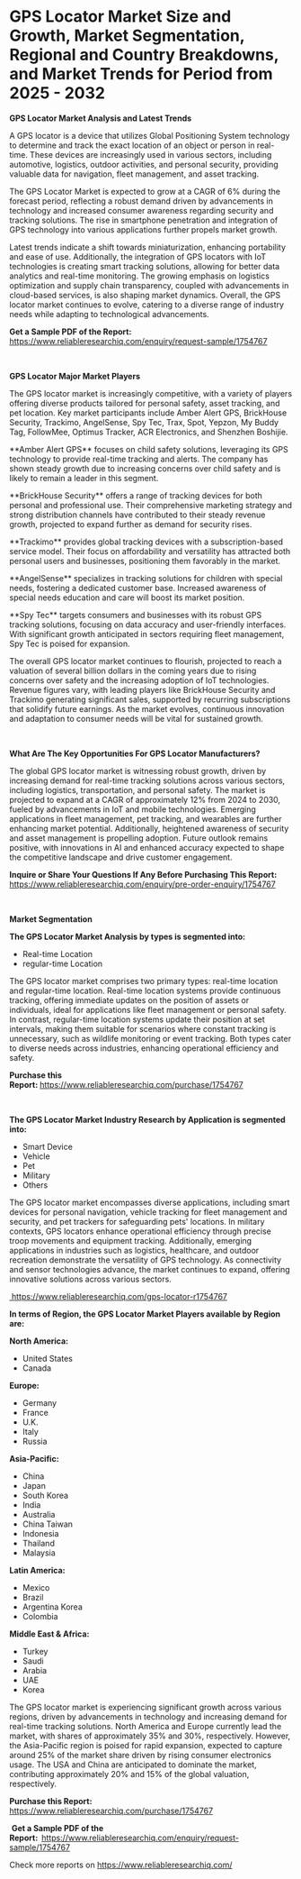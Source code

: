 <p><h1>GPS Locator Market Size and Growth, Market Segmentation, Regional and Country Breakdowns, and Market Trends for Period from 2025 -  2032</h1></p><p><strong>GPS Locator Market Analysis and Latest Trends</strong></p>
<p><p>A GPS locator is a device that utilizes Global Positioning System technology to determine and track the exact location of an object or person in real-time. These devices are increasingly used in various sectors, including automotive, logistics, outdoor activities, and personal security, providing valuable data for navigation, fleet management, and asset tracking.</p><p>The GPS Locator Market is expected to grow at a CAGR of 6% during the forecast period, reflecting a robust demand driven by advancements in technology and increased consumer awareness regarding security and tracking solutions. The rise in smartphone penetration and integration of GPS technology into various applications further propels market growth. </p><p>Latest trends indicate a shift towards miniaturization, enhancing portability and ease of use. Additionally, the integration of GPS locators with IoT technologies is creating smart tracking solutions, allowing for better data analytics and real-time monitoring. The growing emphasis on logistics optimization and supply chain transparency, coupled with advancements in cloud-based services, is also shaping market dynamics. Overall, the GPS locator market continues to evolve, catering to a diverse range of industry needs while adapting to technological advancements.</p></p>
<p><strong>Get a Sample PDF of the Report:&nbsp;</strong> <a href="https://www.reliableresearchiq.com/enquiry/request-sample/1754767?utm_campaign=2244&utm_medium=2&utm_source=Github&utm_content=ia&utm_term=19022025&utm_id=gps-locator">https://www.reliableresearchiq.com/enquiry/request-sample/1754767</a></p>
<p>&nbsp;</p>
<p><strong>GPS Locator Major Market Players</strong></p>
<p><p>The GPS locator market is increasingly competitive, with a variety of players offering diverse products tailored for personal safety, asset tracking, and pet location. Key market participants include Amber Alert GPS, BrickHouse Security, Trackimo, AngelSense, Spy Tec, Trax, Spot, Yepzon, My Buddy Tag, FollowMee, Optimus Tracker, ACR Electronics, and Shenzhen Boshijie.</p><p>**Amber Alert GPS** focuses on child safety solutions, leveraging its GPS technology to provide real-time tracking and alerts. The company has shown steady growth due to increasing concerns over child safety and is likely to remain a leader in this segment.</p><p>**BrickHouse Security** offers a range of tracking devices for both personal and professional use. Their comprehensive marketing strategy and strong distribution channels have contributed to their steady revenue growth, projected to expand further as demand for security rises.</p><p>**Trackimo** provides global tracking devices with a subscription-based service model. Their focus on affordability and versatility has attracted both personal users and businesses, positioning them favorably in the market.</p><p>**AngelSense** specializes in tracking solutions for children with special needs, fostering a dedicated customer base. Increased awareness of special needs education and care will boost its market position.</p><p>**Spy Tec** targets consumers and businesses with its robust GPS tracking solutions, focusing on data accuracy and user-friendly interfaces. With significant growth anticipated in sectors requiring fleet management, Spy Tec is poised for expansion.</p><p>The overall GPS locator market continues to flourish, projected to reach a valuation of several billion dollars in the coming years due to rising concerns over safety and the increasing adoption of IoT technologies. Revenue figures vary, with leading players like BrickHouse Security and Trackimo generating significant sales, supported by recurring subscriptions that solidify future earnings. As the market evolves, continuous innovation and adaptation to consumer needs will be vital for sustained growth.</p></p>
<p>&nbsp;</p>
<p><strong>What Are The Key Opportunities For GPS Locator Manufacturers?</strong></p>
<p><p>The global GPS locator market is witnessing robust growth, driven by increasing demand for real-time tracking solutions across various sectors, including logistics, transportation, and personal safety. The market is projected to expand at a CAGR of approximately 12% from 2024 to 2030, fueled by advancements in IoT and mobile technologies. Emerging applications in fleet management, pet tracking, and wearables are further enhancing market potential. Additionally, heightened awareness of security and asset management is propelling adoption. Future outlook remains positive, with innovations in AI and enhanced accuracy expected to shape the competitive landscape and drive customer engagement.</p></p>
<p><strong>Inquire or Share Your Questions If Any Before Purchasing This Report:</strong> <a href="https://www.reliableresearchiq.com/enquiry/pre-order-enquiry/1754767?utm_campaign=2244&utm_medium=2&utm_source=Github&utm_content=ia&utm_term=19022025&utm_id=gps-locator">https://www.reliableresearchiq.com/enquiry/pre-order-enquiry/1754767</a></p>
<p>&nbsp;</p>
<p><strong>Market Segmentation</strong></p>
<p><strong>The GPS Locator Market Analysis by types is segmented into:</strong></p>
<p><ul><li>Real-time Location</li><li>regular-time Location</li></ul></p>
<p><p>The GPS locator market comprises two primary types: real-time location and regular-time location. Real-time location systems provide continuous tracking, offering immediate updates on the position of assets or individuals, ideal for applications like fleet management or personal safety. In contrast, regular-time location systems update their position at set intervals, making them suitable for scenarios where constant tracking is unnecessary, such as wildlife monitoring or event tracking. Both types cater to diverse needs across industries, enhancing operational efficiency and safety.</p></p>
<p><strong>Purchase this Report:&nbsp;</strong><a href="https://www.reliableresearchiq.com/purchase/1754767?utm_campaign=2244&utm_medium=2&utm_source=Github&utm_content=ia&utm_term=19022025&utm_id=gps-locator">https://www.reliableresearchiq.com/purchase/1754767</a></p>
<p>&nbsp;</p>
<p><strong>The GPS Locator Market Industry Research by Application is segmented into:</strong></p>
<p><ul><li>Smart Device</li><li>Vehicle</li><li>Pet</li><li>Military</li><li>Others</li></ul></p>
<p><p>The GPS locator market encompasses diverse applications, including smart devices for personal navigation, vehicle tracking for fleet management and security, and pet trackers for safeguarding pets' locations. In military contexts, GPS locators enhance operational efficiency through precise troop movements and equipment tracking. Additionally, emerging applications in industries such as logistics, healthcare, and outdoor recreation demonstrate the versatility of GPS technology. As connectivity and sensor technologies advance, the market continues to expand, offering innovative solutions across various sectors.</p></p>
<p><a href="https://www.reliableresearchiq.com/gps-locator-r1754767?utm_campaign=2244&utm_medium=2&utm_source=Github&utm_content=ia&utm_term=19022025&utm_id=gps-locator">&nbsp;https://www.reliableresearchiq.com/gps-locator-r1754767</a></p>
<p><strong>In terms of Region, the GPS Locator Market Players available by Region are:</strong></p>
<p>
    <p> <strong> North America: </strong>
        <ul>
            <li>United States</li>
            <li>Canada</li>
        </ul>
        </p> 
    <p> <strong> Europe: </strong>
        <ul>
            <li>Germany</li>
            <li>France</li>
            <li>U.K.</li>
            <li>Italy</li>
            <li>Russia</li>
        </ul>
        </p> 
    <p> <strong> Asia-Pacific: </strong>
        <ul>
            <li>China</li>
            <li>Japan</li>
            <li>South Korea</li>
            <li>India</li>
            <li>Australia</li>
            <li>China Taiwan</li>
            <li>Indonesia</li>
            <li>Thailand</li>
            <li>Malaysia</li>
        </ul>
        </p> 
    <p> <strong> Latin America: </strong>
        <ul>
            <li>Mexico</li>
            <li>Brazil</li>
            <li>Argentina Korea</li>
            <li>Colombia</li>
        </ul>
        </p> 
    <p> <strong> Middle East & Africa: </strong>
        <ul>
            <li>Turkey</li>
            <li>Saudi</li>
            <li>Arabia</li>
            <li>UAE</li>
            <li>Korea</li>
        </ul>
    </p>
    </p>
<p><p>The GPS locator market is experiencing significant growth across various regions, driven by advancements in technology and increasing demand for real-time tracking solutions. North America and Europe currently lead the market, with shares of approximately 35% and 30%, respectively. However, the Asia-Pacific region is poised for rapid expansion, expected to capture around 25% of the market share driven by rising consumer electronics usage. The USA and China are anticipated to dominate the market, contributing approximately 20% and 15% of the global valuation, respectively.</p></p>
<p><strong>Purchase this Report: </strong><a href="https://www.reliableresearchiq.com/purchase/1754767?utm_campaign=2244&utm_medium=2&utm_source=Github&utm_content=ia&utm_term=19022025&utm_id=gps-locator">https://www.reliableresearchiq.com/purchase/1754767</a></p>
<p>&nbsp;<strong>Get a Sample PDF of the Report:&nbsp;&nbsp;</strong><a href="https://www.reliableresearchiq.com/enquiry/request-sample/1754767?utm_campaign=2244&utm_medium=2&utm_source=Github&utm_content=ia&utm_term=19022025&utm_id=gps-locator">https://www.reliableresearchiq.com/enquiry/request-sample/1754767</a></p>
<p><strong></strong></p>
<p>Check more reports on <a href="https://www.reliableresearchiq.com/?utm_campaign=2244&utm_medium=2&utm_source=Github&utm_content=ia&utm_term=19022025&utm_id=gps-locator">https://www.reliableresearchiq.com/</a></p>